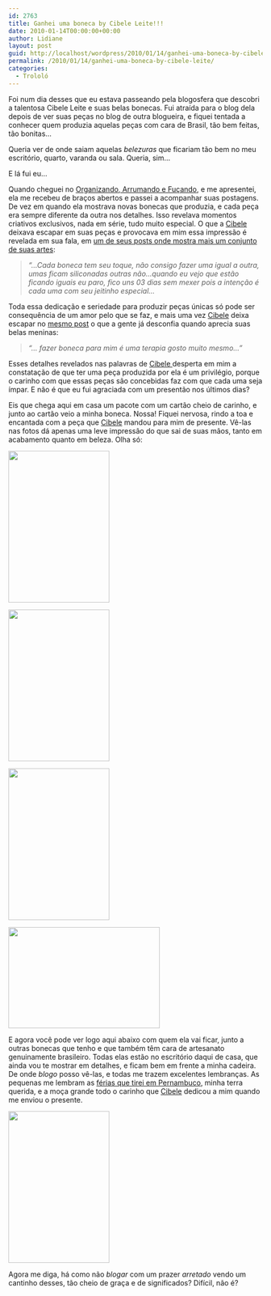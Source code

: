 ```yaml
---
id: 2763
title: Ganhei uma boneca by Cibele Leite!!!
date: 2010-01-14T00:00:00+00:00
author: Lidiane
layout: post
guid: http://localhost/wordpress/2010/01/14/ganhei-uma-boneca-by-cibele-leite/
permalink: /2010/01/14/ganhei-uma-boneca-by-cibele-leite/
categories:
  - Trololó
---
```

[](http://www.trololodemulher.com.br/blog/wp-content/uploads/2010/01/DSC02105.jpg)[](http://www.trololodemulher.com.br/blog/wp-content/uploads/2010/01/DSC02005.jpg)[](http://www.trololodemulher.com.br/blog/wp-content/uploads/2010/01/DSC02101.jpg)Foi num dia desses que eu estava passeando pela blogosfera que descobri a talentosa Cibele Leite e suas belas bonecas. Fui atraída para o blog dela depois de ver suas peças no blog de outra blogueira, e fiquei tentada a conhecer quem produzia aquelas peças com cara de Brasil, tão bem feitas, tão bonitas…

Queria ver de onde saiam aquelas _belezuras_ que ficariam tão bem no meu escritório, quarto, varanda ou sala. Queria, sim…

E lá fui eu…

<!--more-->

Quando cheguei no <a href="http://organizandoarrumando.blogspot.com/" target="_blank">Organizando, Arrumando e Fuçando</a>, e me apresentei, ela me recebeu de braços abertos e passei a acompanhar suas postagens. De vez em quando ela mostrava novas bonecas que produzia, e cada peça era sempre diferente da outra nos detalhes. Isso revelava momentos criativos exclusivos, nada em série, tudo muito especial. O que a <a href="http://organizandoarrumando.blogspot.com/" target="_blank">Cibele</a> deixava escapar em suas peças e provocava em mim essa impressão é revelada em sua fala, em <a href="http://organizandoarrumando.blogspot.com/2009/12/minhas-bonecas.html" target="_blank">um de seus posts onde mostra mais um conjunto de suas artes</a>:

> _“…Cada boneca tem seu toque, não consigo fazer uma igual a outra, umas ficam siliconadas outras não&#8230;quando eu vejo que estão ficando iguais eu paro, fico uns 03 dias sem mexer pois a intenção é cada uma com seu jeitinho especial…_

Toda essa dedicação e seriedade para produzir peças únicas só pode ser consequência de um amor pelo que se faz, e mais uma vez <a href="http://organizandoarrumando.blogspot.com/" target="_blank">Cibele</a> deixa escapar no <a href="http://organizandoarrumando.blogspot.com/2009/12/minhas-bonecas.html" target="_blank">mesmo post</a> o que a gente já desconfia quando aprecia suas belas meninas:

> _“… fazer boneca para mim é uma terapia gosto muito mesmo…”_

Esses detalhes revelados nas palavras de <a href="http://organizandoarrumando.blogspot.com/" target="_blank">Cibele </a>desperta em mim a constatação de que ter uma peça produzida por ela é um privilégio, porque o carinho com que essas peças são concebidas faz com que cada uma seja ímpar. E não é que eu fui agraciada com um presentão nos últimos dias?

Eis que chega aqui em casa um pacote com um cartão cheio de carinho, e junto ao cartão veio a minha boneca. Nossa! Fiquei nervosa, rindo a toa e encantada com a peça que <a href="http://organizandoarrumando.blogspot.com/" target="_blank">Cibele</a> mandou para mim de presente. Vê-las nas fotos dá apenas uma leve impressão do que sai de suas mãos, tanto em acabamento quanto em beleza. Olha só:

[<img class="aligncenter size-medium wp-image-4084" title="DSC02105" src="http://www.trololodemulher.com.br/blog/wp-content/uploads/2010/01/DSC02105-200x300.jpg" alt="" width="200" height="300" />](http://www.trololodemulher.com.br/blog/wp-content/uploads/2010/01/DSC02105.jpg)

[<img class="aligncenter size-medium wp-image-4085" title="DSC02103" src="http://www.trololodemulher.com.br/blog/wp-content/uploads/2010/01/DSC02103-200x300.jpg" alt="" width="200" height="300" />](http://www.trololodemulher.com.br/blog/wp-content/uploads/2010/01/DSC02103.jpg)

[<img class="aligncenter size-medium wp-image-4086" title="DSC02104" src="http://www.trololodemulher.com.br/blog/wp-content/uploads/2010/01/DSC02104-200x300.jpg" alt="" width="200" height="300" />](http://www.trololodemulher.com.br/blog/wp-content/uploads/2010/01/DSC02104.jpg)

[<img class="aligncenter size-medium wp-image-4088" title="DSC02101" src="http://www.trololodemulher.com.br/blog/wp-content/uploads/2010/01/DSC02101-300x200.jpg" alt="" width="300" height="200" />](http://www.trololodemulher.com.br/blog/wp-content/uploads/2010/01/DSC02101.jpg)

E agora você pode ver logo aqui abaixo com quem ela vai ficar, junto a outras bonecas que tenho e que também têm cara de artesanato genuinamente brasileiro. Todas elas estão no escritório daqui de casa, que ainda vou te mostrar em detalhes, e ficam bem em frente a minha cadeira. De onde _blogo_ posso vê-las, e todas me trazem excelentes lembranças. As pequenas me lembram as <a href="http://www.trololodemulher.com.br/2009/11/12/mimos-de-frias-no-quarto-sala-cozinha-e-escritrio/" target="_self">férias que tirei em Pernambuco</a>, minha terra querida, e a moça grande todo o carinho que <a href="http://organizandoarrumando.blogspot.com/" target="_blank">Cibele</a> dedicou a mim quando me enviou o presente.

[<img class="aligncenter size-medium wp-image-4089" title="DSC02100" src="http://www.trololodemulher.com.br/blog/wp-content/uploads/2010/01/DSC02100-200x300.jpg" alt="" width="200" height="300" />](http://www.trololodemulher.com.br/blog/wp-content/uploads/2010/01/DSC02100.jpg)

Agora me diga, há como não _blogar_ com um prazer _arretado_ vendo um cantinho desses, tão cheio de graça e de significados? Difícil, não é?